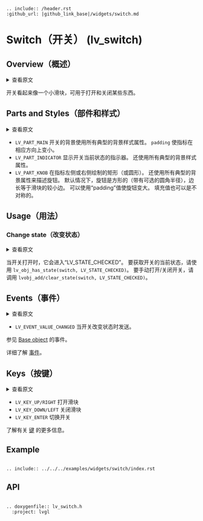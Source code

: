 ```eval_rst
.. include:: /header.rst 
:github_url: |github_link_base|/widgets/switch.md
```

# Switch（开关） (lv_switch)

## Overview（概述）

<details>
<summary>查看原文</summary>
<p>

The Switch looks like a little slider and can be used to turn something on and off. 

</p>
</details>

开关看起来像一个小滑块，可用于打开和关闭某些东西。

## Parts and Styles（部件和样式）

<details>
<summary>查看原文</summary>
<p>

- `LV_PART_MAIN` The background of the switch uses all the typical background style properties. `padding` makes the indicator smaller in the respective direction.
- `LV_PART_INDICATOR` The indicator that shows the current state of the switch. Also uses all the typical background style properties.
- `LV_PART_KNOB` A rectangle (or circle) drawn at left or right side of the indicator. Also uses all the typical background properties to describe the knob(s). By default the knob is square (with a optional corner radius) with side length equal to the smaller side of the slider. The knob can be made larger with the `padding` values. Padding values can be asymmetric too. 

</p>
</details>

- `LV_PART_MAIN` 开关的背景使用所有典型的背景样式属性。 `padding` 使指标在相应方向上变小。
- `LV_PART_INDICATOR` 显示开关当前状态的指示器。 还使用所有典型的背景样式属性。
- `LV_PART_KNOB` 在指标左侧或右侧绘制的矩形（或圆形）。 还使用所有典型的背景属性来描述旋钮。 默认情况下，旋钮是方形的（带有可选的圆角半径），边长等于滑块的较小边。 可以使用“padding”值使旋钮变大。 填充值也可以是不对称的。


## Usage（用法）

### Change state（改变状态）

<details>
<summary>查看原文</summary>
<p>

When the switch is turned on it goes to `LV_STATE_CHECKED`. To get the current satte of the switch use `lv_obj_has_state(switch, LV_STATE_CHECKED)`. 
To manually turn the switch on/off call `lvobj_add/clear_state(switch, LV_STATE_CHECKED)`.

</p>
</details>

当开关打开时，它会进入“LV_STATE_CHECKED”。 要获取开关的当前状态，请使用 `lv_obj_has_state(switch, LV_STATE_CHECKED)`。
要手动打开/关闭开关，请调用 `lvobj_add/clear_state(switch, LV_STATE_CHECKED)`。

## Events（事件）

<details>
<summary>查看原文</summary>
<p>

- `LV_EVENT_VALUE_CHANGED` Sent when the switch changes state.

See the events of the [Base object](/widgets/obj) too.

Learn more about [Events](/overview/event).

</p>
</details>

- `LV_EVENT_VALUE_CHANGED` 当开关改变状态时发送。

参见 [Base object](/widgets/obj) 的事件。

详细了解 [事件](/overview/event)。

## Keys（按键）

<details>
<summary>查看原文</summary>
<p>

- `LV_KEY_UP/RIGHT` Turns on the slider
- `LV_KEY_DOWN/LEFT` Turns off the slider
- `LV_KEY_ENTER` Toggles the switch 

Learn more about [Keys](/overview/indev).

</p>
</details>

- `LV_KEY_UP/RIGHT` 打开滑块
- `LV_KEY_DOWN/LEFT` 关闭滑块
- `LV_KEY_ENTER` 切换开关

了解有关 [键](/overview/indev) 的更多信息。

## Example

```eval_rst

.. include:: ../../../examples/widgets/switch/index.rst

```

## API 

```eval_rst

.. doxygenfile:: lv_switch.h
  :project: lvgl
        
```
